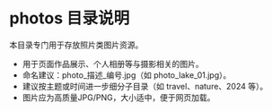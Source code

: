  # photos 目录说明

本目录专门用于存放照片类图片资源。

- 用于页面作品展示、个人相册等与摄影相关的图片。
- 命名建议：photo_描述_编号.jpg（如 photo_lake_01.jpg）。
- 建议按主题或时间进一步细分子目录（如 travel、nature、2024 等）。
- 图片应为高质量JPG/PNG，大小适中，便于网页加载。
